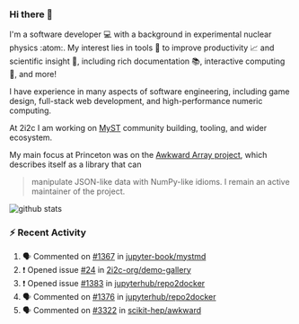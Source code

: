 ### Hi there 👋 

I'm a software developer 💻 with a background in experimental nuclear physics :atom:. My interest lies in tools :wrench: to improve productivity :chart_with_upwards_trend: and scientific insight :telescope:, including rich documentation 📚, interactive computing 🧮, and more! 

I have experience in many aspects of software engineering, including game design, full-stack web development, and high-performance numeric computing. 

At 2i2c I am working on [MyST](https://github.com/jupyter-book/mystmd) community building, tooling, and wider ecosystem. 

My main focus at Princeton was on the [Awkward Array project](awkward-array.org/), which describes itself as a library that can 
> manipulate JSON-like data with NumPy-like idioms. I remain an active maintainer of the project. 

![github stats](https://github-readme-stats.vercel.app/api?username=agoose77&show_icons=true&hide_rank=true&hide_title=true&bg_color=30,e76445,904e95&text_color=efe3ec&icon_color=efe3ec)
<!--
**agoose77/agoose77** is a ✨ _special_ ✨ repository because its `README.md` (this file) appears on your GitHub profile.

Here are some ideas to get you started:

- 🔭 I’m currently working on ...
- 🌱 I’m currently learning ...
- 👯 I’m looking to collaborate on ...
- 🤔 I’m looking for help with ...
- 💬 Ask me about ...
- 📫 How to reach me: ...
- 😄 Pronouns: ...
- ⚡ Fun fact: ...
-->

### :zap: Recent Activity

<!--START_SECTION:activity-->
1. 🗣 Commented on [#1367](https://github.com/jupyter-book/mystmd/issues/1367#issuecomment-2515548584) in [jupyter-book/mystmd](https://github.com/jupyter-book/mystmd)
2. ❗ Opened issue [#24](https://github.com/2i2c-org/demo-gallery/issues/24) in [2i2c-org/demo-gallery](https://github.com/2i2c-org/demo-gallery)
3. ❗ Opened issue [#1383](https://github.com/jupyterhub/repo2docker/issues/1383) in [jupyterhub/repo2docker](https://github.com/jupyterhub/repo2docker)
4. 🗣 Commented on [#1376](https://github.com/jupyterhub/repo2docker/pull/1376#issuecomment-2514224929) in [jupyterhub/repo2docker](https://github.com/jupyterhub/repo2docker)
5. 🗣 Commented on [#3322](https://github.com/scikit-hep/awkward/pull/3322#issuecomment-2513101104) in [scikit-hep/awkward](https://github.com/scikit-hep/awkward)
<!--END_SECTION:activity-->
